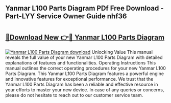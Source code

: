 ## Yanmar L100 Parts Diagram PDf Free Download - Part-LYY Service Owner Guide nhf36

# <h2><a href="http://dfor4h.blite.top/?on=Yanmar+L100+Parts+Diagram">🔗Download New 👉🔴 Yanmar L100 Parts Diagram</a></h2>

[![Yanmar L100 Parts Diagram download](https://i.imgur.com/lujVjoI.png)](http://dfor4h.blite.top/?on=Yanmar+L100+Parts+Diagram)
Unlocking Value This manual reveals the full value of your new Yanmar L100 Parts Diagram with detailed explanations of features and functionalities. Operating Instructions This manual outlines the correct operating procedures for your new Yanmar L100 Parts Diagram. This Yanmar L100 Parts Diagram features a powerful engine and innovative features for exceptional performance. We trust that the Yanmar L100 Parts Diagram has been a reliable and effective resource in your efforts to master your new device. In case of any queries or concerns, please do not hesitate to reach out to our customer service team.
